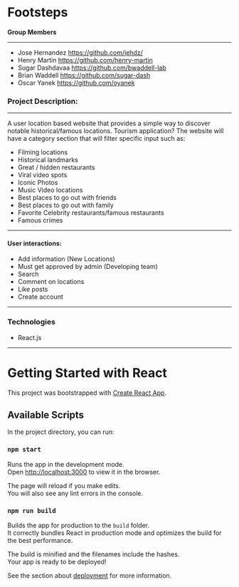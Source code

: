 # Footsteps 

**Group Members** 

--------------------

- Jose Hernandez <https://github.com/jehdz/>
- Henry Martin <https://github.com/henry-martin>
- Sugar Dashdavaa <https://github.com/bwaddell-lab>
- Brian Waddell <https://github.com/sugar-dash> 
- Oscar Yanek <https://github.com/oyanek>

### Project Description:

---------------------

A user location based website that provides a simple way to discover notable historical/famous locations. Tourism application? The website will have a category section that will filter specific input such as:

- Filming locations
- Historical landmarks
- Great / hidden restaurants
- Viral video spots
- Iconic Photos
- Music Video locations
- Best places to go out with friends
- Best places to go out with family
- Favorite Celebrity restaurants/famous restaurants
- Famous crimes

---------------------

#### User interactions:

- Add information (New Locations)
- Must get approved by admin (Developing team)
- Search
- Comment on locations
- Like posts
- Create account

---------------------

### Technologies 

- React.js 

-----------------

# Getting Started with React 

This project was bootstrapped with [Create React App](https://github.com/facebook/create-react-app).

## Available Scripts

In the project directory, you can run:

### `npm start`

Runs the app in the development mode.\
Open [http://localhost:3000](http://localhost:3000) to view it in the browser.

The page will reload if you make edits.\
You will also see any lint errors in the console.


### `npm run build`

Builds the app for production to the `build` folder.\
It correctly bundles React in production mode and optimizes the build for the best performance.

The build is minified and the filenames include the hashes.\
Your app is ready to be deployed!

See the section about [deployment](https://facebook.github.io/create-react-app/docs/deployment) for more information.
